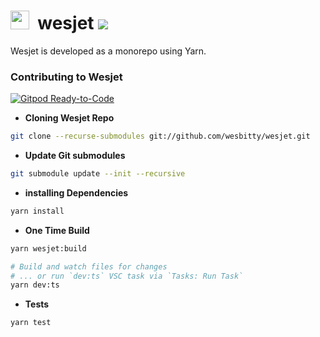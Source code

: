 # <img src="https://i.ibb.co/dMH4HS8/wesjet.png" height="30" />&nbsp;&nbsp;wesjet [![](https://badgen.net/npm/v/wesjet)](https://www.npmjs.com/wesjet/packages)


Wesjet is developed as a monorepo using Yarn. 

### Contributing to Wesjet
 [![Gitpod Ready-to-Code](https://img.shields.io/badge/Gitpod-ready--to--code-908a85?logo=gitpod)](https://gitpod.io/#https://github.com/wesbitty/wesjetpkg)


* **Cloning Wesjet Repo**

```sh
git clone --recurse-submodules git://github.com/wesbitty/wesjet.git
```

* **Update Git submodules**

```sh
git submodule update --init --recursive
```

* **installing Dependencies**

```sh
yarn install
```

* **One Time Build**

```sh
yarn wesjet:build

# Build and watch files for changes
# ... or run `dev:ts` VSC task via `Tasks: Run Task`
yarn dev:ts
```

* **Tests**

```sh
yarn test
```
